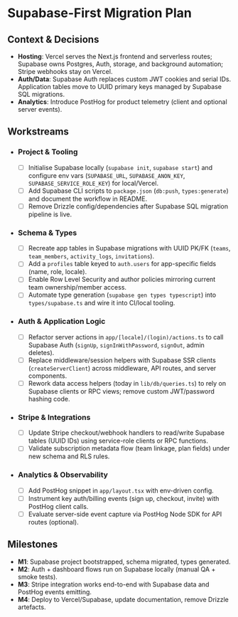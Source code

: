 # Supabase-First Migration Plan

## Context & Decisions
- **Hosting**: Vercel serves the Next.js frontend and serverless routes; Supabase owns Postgres, Auth, storage, and background automation; Stripe webhooks stay on Vercel.
- **Auth/Data**: Supabase Auth replaces custom JWT cookies and serial IDs. Application tables move to UUID primary keys managed by Supabase SQL migrations.
- **Analytics**: Introduce PostHog for product telemetry (client and optional server events).

## Workstreams
- ### Project & Tooling
  - [ ] Initialise Supabase locally (`supabase init`, `supabase start`) and configure env vars (`SUPABASE_URL`, `SUPABASE_ANON_KEY`, `SUPABASE_SERVICE_ROLE_KEY`) for local/Vercel.
  - [ ] Add Supabase CLI scripts to `package.json` (`db:push`, `types:generate`) and document the workflow in README.
  - [ ] Remove Drizzle config/dependencies after Supabase SQL migration pipeline is live.
- ### Schema & Types
  - [ ] Recreate app tables in Supabase migrations with UUID PK/FK (`teams`, `team_members`, `activity_logs`, `invitations`).
  - [ ] Add a `profiles` table keyed to `auth.users` for app-specific fields (name, role, locale).
  - [ ] Enable Row Level Security and author policies mirroring current team ownership/member access.
  - [ ] Automate type generation (`supabase gen types typescript`) into `types/supabase.ts` and wire it into CI/local tooling.
- ### Auth & Application Logic
  - [ ] Refactor server actions in `app/[locale]/(login)/actions.ts` to call Supabase Auth (`signUp`, `signInWithPassword`, `signOut`, admin deletes).
  - [ ] Replace middleware/session helpers with Supabase SSR clients (`createServerClient`) across middleware, API routes, and server components.
  - [ ] Rework data access helpers (today in `lib/db/queries.ts`) to rely on Supabase clients or RPC views; remove custom JWT/password hashing code.
- ### Stripe & Integrations
  - [ ] Update Stripe checkout/webhook handlers to read/write Supabase tables (UUID IDs) using service-role clients or RPC functions.
  - [ ] Validate subscription metadata flow (team linkage, plan fields) under new schema and RLS rules.
- ### Analytics & Observability
  - [ ] Add PostHog snippet in `app/layout.tsx` with env-driven config.
  - [ ] Instrument key auth/billing events (sign up, checkout, invite) with PostHog client calls.
  - [ ] Evaluate server-side event capture via PostHog Node SDK for API routes (optional).

## Milestones
- **M1**: Supabase project bootstrapped, schema migrated, types generated.
- **M2**: Auth + dashboard flows run on Supabase locally (manual QA + smoke tests).
- **M3**: Stripe integration works end-to-end with Supabase data and PostHog events emitting.
- **M4**: Deploy to Vercel/Supabase, update documentation, remove Drizzle artefacts.
